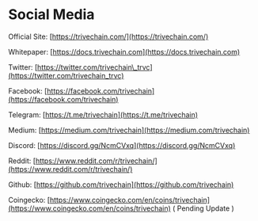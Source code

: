 # Social Media

Official Site: [https://trivechain.com/](https://trivechain.com/)  
  
Whitepaper: [https://docs.trivechain.com](https://docs.trivechain.com)

Twitter: [https://twitter.com/trivechain\_trvc](https://twitter.com/trivechain_trvc)

Facebook: [https://facebook.com/trivechain](https://facebook.com/trivechain)

Telegram: [https://t.me/trivechain](https://t.me/trivechain)

Medium: [https://medium.com/trivechain](https://medium.com/trivechain)

Discord: [https://discord.gg/NcmCVxq](https://discord.gg/NcmCVxq)

Reddit: [https://www.reddit.com/r/trivechain/](https://www.reddit.com/r/trivechain/)

Github: [https://github.com/trivechain](https://github.com/trivechain)

Coingecko: [https://www.coingecko.com/en/coins/trivechain](https://www.coingecko.com/en/coins/trivechain) \( Pending Update \)

